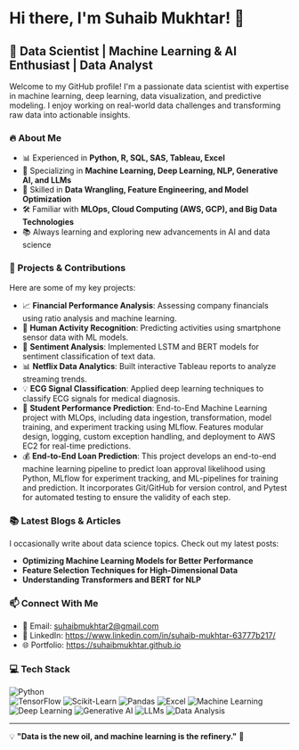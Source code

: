 # Hi there, I'm Suhaib Mukhtar! 👋

## 🚀 Data Scientist | Machine Learning & AI Enthusiast | Data Analyst

Welcome to my GitHub profile! I'm a passionate data scientist with expertise in machine learning, deep learning, data visualization, and predictive modeling. I enjoy working on real-world data challenges and transforming raw data into actionable insights.

### 🔥 About Me
- 📊 Experienced in **Python, R, SQL, SAS, Tableau, Excel**
- 🤖 Specializing in **Machine Learning, Deep Learning, NLP, Generative AI, and LLMs**
- 🔎 Skilled in **Data Wrangling, Feature Engineering, and Model Optimization**
- 🛠️ Familiar with **MLOps, Cloud Computing (AWS, GCP), and Big Data Technologies**
- 📚 Always learning and exploring new advancements in AI and data science

### 📌 Projects & Contributions
Here are some of my key projects:
- 📈 **Financial Performance Analysis**: Assessing company financials using ratio analysis and machine learning.
- 🏃 **Human Activity Recognition**: Predicting activities using smartphone sensor data with ML models.
- 💬 **Sentiment Analysis**: Implemented LSTM and BERT models for sentiment classification of text data.
- 📊 **Netflix Data Analytics**: Built interactive Tableau reports to analyze streaming trends.
- 💡 **ECG Signal Classification**: Applied deep learning techniques to classify ECG signals for medical diagnosis.
- 🎯 **Student Performance Prediction**: End-to-End Machine Learning project with MLOps, including data ingestion, transformation, model training, and experiment tracking using MLflow. Features modular design, logging, custom exception handling, and deployment to AWS EC2 for real-time predictions.
- 💰 **End-to-End Loan Prediction**: This project develops an end-to-end machine learning pipeline to predict loan approval likelihood using Python, MLflow for experiment tracking, and ML-pipelines for training and prediction. It incorporates Git/GitHub for version control, and Pytest for automated testing to ensure the validity of each step.

### 📚 Latest Blogs & Articles
I occasionally write about data science topics. Check out my latest posts:
- **Optimizing Machine Learning Models for Better Performance**
- **Feature Selection Techniques for High-Dimensional Data**
- **Understanding Transformers and BERT for NLP**

### 📫 Connect With Me
- 📧 Email: suhaibmukhtar2@gmail.com
- 💼 LinkedIn: https://www.linkedin.com/in/suhaib-mukhtar-63777b217/
- 🌐 Portfolio: https://suhaibmukhtar.github.io

### 💻 Tech Stack
![Python](https://img.shields.io/badge/Python-3776AB?style=for-the-badge&logo=python&logoColor=white)  
![TensorFlow](https://img.shields.io/badge/TensorFlow-FF6F00?style=for-the-badge&logo=tensorflow&logoColor=white)
![Scikit-Learn](https://img.shields.io/badge/Scikit--Learn-F7931E?style=for-the-badge&logo=scikit-learn&logoColor=white)
![Pandas](https://img.shields.io/badge/Pandas-150458?style=for-the-badge&logo=pandas&logoColor=white)
![Excel](https://img.shields.io/badge/Excel-217346?style=for-the-badge&logo=microsoft-excel&logoColor=white)
![Machine Learning](https://img.shields.io/badge/Machine%20Learning-FF6F00?style=for-the-badge&logo=tensorflow&logoColor=white)
![Deep Learning](https://img.shields.io/badge/Deep%20Learning-0055A4?style=for-the-badge&logo=pytorch&logoColor=white)
![Generative AI](https://img.shields.io/badge/Generative%20AI-800080?style=for-the-badge&logo=openai&logoColor=white)
![LLMs](https://img.shields.io/badge/LLMs-008000?style=for-the-badge&logo=ai&logoColor=white)
![Data Analysis](https://img.shields.io/badge/Data%20Analysis-00008B?style=for-the-badge&logo=bar-chart&logoColor=white)

---
💡 **"Data is the new oil, and machine learning is the refinery."** 🚀
